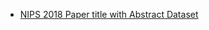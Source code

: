 - [NIPS 2018 Paper title with Abstract Dataset ](https://github.com/karthikziffer/karthikziffer.github.io/blob/master/assets/files/NIPS2018.csv)